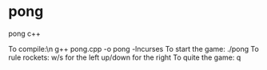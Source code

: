 # pong

pong c++

To compile:\n
g++ pong.cpp -o pong -lncurses
To start the game:
./pong
To rule rockets:
w/s for the left
up/down for the right
To quite the game:
q
